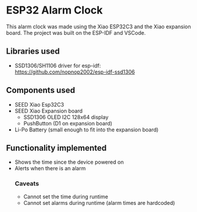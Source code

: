 # ESP32 Alarm Clock
This alarm clock was made using the Xiao ESP32C3 and the Xiao expansion board.
The project was built on the ESP-IDF and VSCode.

## Libraries used
* SSD1306/SH1106 driver for esp-idf: https://github.com/nopnop2002/esp-idf-ssd1306

## Components used
* SEED Xiao Esp32C3
* SEED Xiao Expansion board
    * SSD1306 OLED I2C 128x64 display
    * PushButton (D1 on expansion board)
* Li-Po Battery (small enough to fit into the expansion board)

## Functionality implemented
* Shows the time since the device powered on
* Alerts when there is an alarm
    ### Caveats
    * Cannot set the time during runtime
    * Cannot set alarms during runtime (alarm times are hardcoded)
